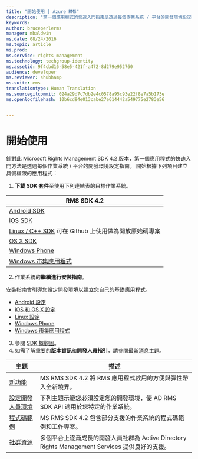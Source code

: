 ```yaml
---
title: "開始使用 | Azure RMS"
description: "第一個應用程式的快速入門指南是透過每個作業系統 / 平台的開發環境設定指南。"
keywords: 
author: bruceperlerms
manager: mbaldwin
ms.date: 08/24/2016
ms.topic: article
ms.prod: 
ms.service: rights-management
ms.technology: techgroup-identity
ms.assetid: 9f4cbd16-58e5-421f-a472-8d279e952760
audience: developer
ms.reviewer: shubhamp
ms.suite: ems
translationtype: Human Translation
ms.sourcegitcommit: 024a29d7c7db2e4c0578a95c93e22f8e7a5b173e
ms.openlocfilehash: 10b6cd94e013cabe27e614442a549775e2783e56


---
```


# 開始使用

針對此 Microsoft Rights Management SDK 4.2 版本，第一個應用程式的快速入門方法是透過每個作業系統 / 平台的開發環境設定指南。 開始根據下列項目建立具備權限的應用程式︰

1. **下載 SDK 套件**至使用下列連結表的目標作業系統。

  |RMS SDK 4.2|
  |---------------|
  |[Android SDK](http://Go.Microsoft.Com/FWLink/p/?LinkId=404271)|
  |[iOS SDK](http://Go.Microsoft.Com/FWLink/p/?LinkId=404272)|
  |[Linux / C++ SDK](https://github.com/AzureAD/rms-sdk-for-cpp) 可在 Github 上使用做為開放原始碼專案|
  |[OS X SDK](http://Go.Microsoft.Com/FWLink/p/?LinkId=404273)|
  |[Windows Phone](http://go.microsoft.com/fwlink/p/?LinkId=524758)|
  |[Windows 市集應用程式](http://go.microsoft.com/fwlink/p/?LinkID=526163)|

2. 作業系統的**繼續進行安裝指南**。

  安裝指南會引導您設定開發環境以建立您自己的基礎應用程式。
  - [Android 設定](android-sdk.md)
  - [iOS 和 OS X 設定](ios-sdk.md)          
  - [Linux 設定](linux-setup.md)              
  - [Windows Phone](windows-phone-apps.md)     
  - [Windows 市集應用程式](winrt-sdk.md)

3. 參閱 [SDK 概觀圖](api-reference-4-2.md)。
4. 如需了解重要的**版本資訊**和**開發人員指引**，請參閱[最新消息](release-notes.md)主題。

  |主題|描述|
  |-----|-----------|
  |[新功能](release-notes.md)|MS RMS SDK 4.2 將 RMS 應用程式啟用的方便與彈性帶入全新境界。|
  |[設定開發人員環境](setup-developer-environment.md)|下列主題示範您必須設定您的開發環境，使 AD RMS SDK API 適用於您特定的作業系統。|
  |[程式碼範例](code-examples.md)|MS RMS SDK 4.2 包含部分支援的作業系統的程式碼範例和工作專案。|
  |[社群資源](community-resources.md)|多個平台上逐漸成長的開發人員社群為 Active Directory Rights Management Services 提供良好的支援。|



<!--HONumber=Aug16_HO4-->


